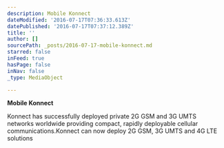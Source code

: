 ```yaml
---
description: Mobile Konnect
dateModified: '2016-07-17T07:36:33.613Z'
datePublished: '2016-07-17T07:37:12.389Z'
title: ''
author: []
sourcePath: _posts/2016-07-17-mobile-konnect.md
starred: false
inFeed: true
hasPage: false
inNav: false
_type: MediaObject

---
```

**Mobile Konnect**

Konnect has successfully deployed private 2G GSM and 3G UMTS networks worldwide providing compact, rapidly deployable cellular communications.Konnect can now deploy 2G GSM, 3G UMTS and 4G LTE solutions